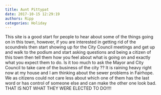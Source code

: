 ```yaml
---
title: Aunt Pittypat
date: 2017-10-15 12:29:19
authors: Ripp
categories: Holiday
---
```


 This site is a good start for people to hear about some of the things going on in this town, however,  if you are interested in getting rid of the scoundrels then start showing up for the City Council meetings and get up and walk to the podium and start asking questions and being a citizen of this town then tell them how you feel about what is going on and exactly what you expect them to do. Is it too much to ask the Mayor and City Council to take care of the business of the city ??  It is raining heavy right now at my house and I am thinking about the sewer problems in Fairhope.  We as citizens could not care less about which one of them has the last word or has control of someone else and can make the other one look bad. THAT IS NOT WHAT THEY WERE ELECTED TO DO!!!!